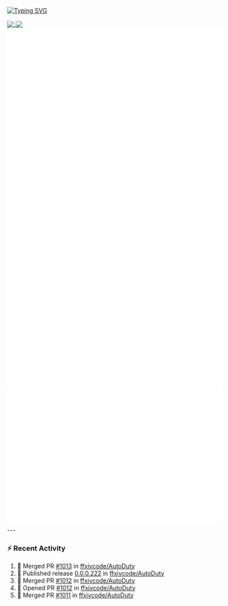 [![Typing SVG](https://readme-typing-svg.demolab.com?font=Fira+Code&duration=1000&pause=1000&multiline=true&repeat=false&width=435&lines=Simon+Latusek+%7C+Gameplay+Engineer)](https://git.io/typing-svg)

<a href="https://github.com/anuraghazra/github-readme-stats">
  <img height=200 align="center" src="https://github-readme-stats.vercel.app/api?username=erdelf&theme=radical" />
</a>
<a href="https://github.com/anuraghazra/convoychat">
  <img height=200 align="center" src="https://streak-stats.demolab.com?user=erdelf&theme=radical&mode=weekly" />
</a>

<picture>
  <img src="/github-metrics.svg" alt="Metrics">
</picture>

<picture>
  <img src="/github-metrics-achievements.svg" alt="Achievements">
</picture>
---

### :zap: Recent Activity
<!--START_SECTION:activity-->
1. 🎉 Merged PR [#1013](https://github.com/ffxivcode/AutoDuty/pull/1013) in [ffxivcode/AutoDuty](https://github.com/ffxivcode/AutoDuty)
2. 🚀 Published release [0.0.0.222](https://github.com/ffxivcode/AutoDuty/releases/tag/0.0.0.222) in [ffxivcode/AutoDuty](https://github.com/ffxivcode/AutoDuty)
3. 🎉 Merged PR [#1012](https://github.com/ffxivcode/AutoDuty/pull/1012) in [ffxivcode/AutoDuty](https://github.com/ffxivcode/AutoDuty)
4. 💪 Opened PR [#1012](https://github.com/ffxivcode/AutoDuty/pull/1012) in [ffxivcode/AutoDuty](https://github.com/ffxivcode/AutoDuty)
5. 🎉 Merged PR [#1011](https://github.com/ffxivcode/AutoDuty/pull/1011) in [ffxivcode/AutoDuty](https://github.com/ffxivcode/AutoDuty)
<!--END_SECTION:activity-->

<!--
**erdelf/erdelf** is a ✨ _special_ ✨ repository because its `README.md` (this file) appears on your GitHub profile.

Here are some ideas to get you started:

- 🔭 I’m currently working on ...
- 🌱 I’m currently learning ...
- 👯 I’m looking to collaborate on ...
- 🤔 I’m looking for help with ...
- 💬 Ask me about ...
- 📫 How to reach me: ...
- 😄 Pronouns: ...
- ⚡ Fun fact: ...
-->
